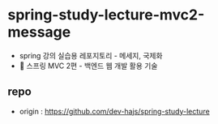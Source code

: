 # spring-study-lecture-mvc2-message
* spring 강의 실습용 레포지토리 - 메세지, 국제화
* 🌱 스프링 MVC 2편 - 백엔드 웹 개발 활용 기술

## repo
* origin : https://github.com/dev-hajs/spring-study-lecture
